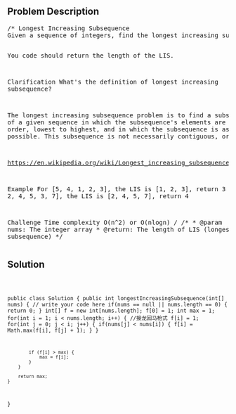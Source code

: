 <!--
<style>
  body { font-family: Arial, sans-serif; }
  .container { max-width: 100%; margin: auto; padding: 10px; }
  .comment-block { background-color: #f9f9f9; padding: 10px; border-left: 5px solid #ccc; max-width: 400px; margin: 20px; word-wrap: break-word; white-space: pre-wrap; }
  .code-block { background-color: #f4f4f4; padding: 10px; border: 1px solid #ddd; }
</style>
-->

<div class='container'>
<h2>Problem Description</h2>
<div class='comment-block'>
<pre>
/* Longest Increasing Subsequence
Given a sequence of integers, find the longest increasing subsequence (LIS).

You code should return the length of the LIS.

Clarification
What's the definition of longest increasing subsequence?

The longest increasing subsequence problem is to find a subsequence of a given sequence in which the subsequence's elements are in sorted order, lowest to highest, and in which the subsequence is as long as possible. This subsequence is not necessarily contiguous, or unique.

https://en.wikipedia.org/wiki/Longest_increasing_subsequence

Example
For [5, 4, 1, 2, 3], the LIS is [1, 2, 3], return 3
For [4, 2, 4, 5, 3, 7], the LIS is [2, 4, 5, 7], return 4

Challenge 
Time complexity O(n^2) or O(nlogn)
*/
    /**
     * @param nums: The integer array
     * @return: The length of LIS (longest increasing subsequence)
     */
</pre>
</div>

<h2>Solution</h2>
<div class='code-block'>
<pre><code class='language-java'>

public class Solution {
    public int longestIncreasingSubsequence(int[] nums) {
        // write your code here
        if(nums == null || nums.length == 0) {
            return 0;
        }
        int[] f = new int[nums.length];
        f[0] = 1;
        int max = 1;
        for(int i = 1; i < nums.length; i++) { //接龙回马枪式
            f[i] = 1;
            for(int j = 0; j < i; j++) {
                if(nums[j] < nums[i]) {
                    f[i] = Math.max(f[i], f[j] + 1);
                }
            }
            
            if (f[i] > max) {
                max = f[i];
            }
        }
        
        return max;
    }
}
</code></pre>
</div>
</div>
